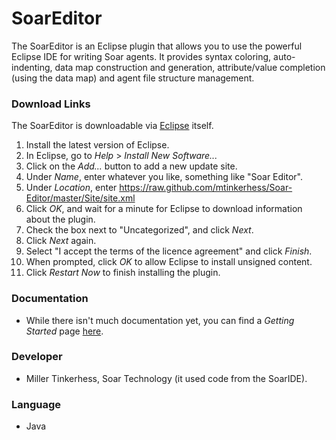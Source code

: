 # SoarEditor #
The SoarEditor is an Eclipse plugin that allows you to use the powerful Eclipse IDE for writing Soar agents.  It provides syntax coloring, auto-indenting, data map construction and generation, attribute/value completion (using the data map) and agent file structure management.

### Download Links ###
The SoarEditor is downloadable via [Eclipse](http://download.eclipse.org/eclipse/downloads/) itself.
  1. Install the latest version of Eclipse.
  1. In Eclipse, go to _Help_ > _Install New Software..._
  1. Click on the _Add..._ button to add a new update site.
  1. Under _Name_, enter whatever you like, something like "Soar Editor".
  1. Under _Location_, enter https://raw.github.com/mtinkerhess/Soar-Editor/master/Site/site.xml
  1. Click _OK_, and wait for a minute for Eclipse to download information about the plugin.
  1. Check the box next to "Uncategorized", and click _Next_.
  1. Click _Next_ again.
  1. Select "I accept the terms of the licence agreement" and click _Finish_.
  1. When prompted, click _OK_ to allow Eclipse to install unsigned content.
  1. Click _Restart Now_ to finish installing the plugin.

### Documentation ###
  * While there isn't much documentation yet, you can find a _Getting Started_ page [here](https://github.com/mtinkerhess/Soar-Editor/wiki/Getting-Started).

### Developer ###
  * Miller Tinkerhess, Soar Technology (it used code from the SoarIDE).

### Language ###
  * Java


